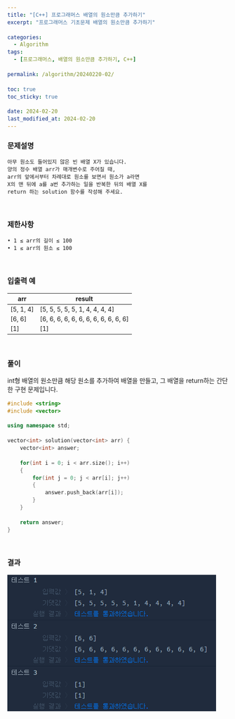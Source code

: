 ```yaml
---
title: "[C++] 프로그래머스 배열의 원소만큼 추가하기"
excerpt: "프로그래머스 기초문제 배열의 원소만큼 추가하기"

categories:
  - Algorithm
tags:
  - [프로그래머스, 배열의 원소만큼 추가하기, C++]

permalink: /algorithm/20240220-02/

toc: true
toc_sticky: true

date: 2024-02-20
last_modified_at: 2024-02-20
---
```


### 문제설명

    아무 원소도 들어있지 않은 빈 배열 X가 있습니다.
    양의 정수 배열 arr가 매개변수로 주어질 때,
    arr의 앞에서부터 차례대로 원소를 보면서 원소가 a라면
    X의 맨 뒤에 a를 a번 추가하는 일을 반복한 뒤의 배열 X를
    return 하는 solution 함수를 작성해 주세요.

<br/>

### 제한사항

    • 1 ≤ arr의 길이 ≤ 100
    • 1 ≤ arr의 원소 ≤ 100

<br/>

### 입출력 예

|arr|result|
|---|---|
|[5, 1, 4]|[5, 5, 5, 5, 5, 1, 4, 4, 4, 4]|
|[6, 6]|[6, 6, 6, 6, 6, 6, 6, 6, 6, 6, 6, 6]|
|[1]|[1]|

<br/>

### 풀이

int형 배열의 원소만큼 해당 원소를 추가하여 배열을 만들고, 그 배열을 return하는 간단한 구현 문제입니다.

```cpp
#include <string>
#include <vector>

using namespace std;

vector<int> solution(vector<int> arr) {
    vector<int> answer;
    
    for(int i = 0; i < arr.size(); i++)
    {
        for(int j = 0; j < arr[i]; j++)
        {
            answer.push_back(arr[i]);
        }
    }
    
    return answer;
}
```

<br/>

### 결과
![코드 실행결과](/assets/images/posts_img/20240220-02/001.png "코드 실행결과")

<script async src="https://pagead2.googlesyndication.com/pagead/js/adsbygoogle.js?client=ca-pub-9590884639502637"
     crossorigin="anonymous"></script>
<!-- devlogbase_01 -->
<ins class="adsbygoogle"
     style="display:block"
     data-ad-client="ca-pub-9590884639502637"
     data-ad-slot="4742297382"
     data-ad-format="auto"
     data-full-width-responsive="true"></ins>
<script>
     (adsbygoogle = window.adsbygoogle || []).push({});
</script>
